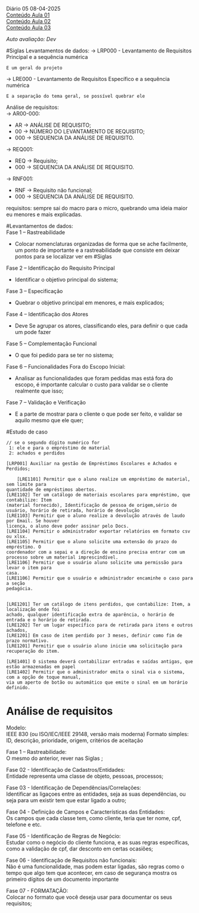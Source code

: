 Diário 05 08-04-2025   
[Conteúdo Aula 01](https://github.com/heliokamakawa/aula/blob/main/aps/aulas/aula05.md)   
[Conteúdo Aula 02](https://github.com/heliokamakawa/aula/blob/main/aps/aulas/aula05b.md)  
[Conteúdo Aula 03](https://docs.google.com/document/d/1S60lpU8OVQmUjjr0kZl5fCTzz0DWViuwb4ykd3_3cPM/edit?tab=t.0)

*Auto avaliação: Dev*

#Siglas
Levantamentos de dados:
→ LRP000 - Levantamento de Requisitos Principal e a sequência numérica  

	E um geral do projeto

→ LRE000 - Levantamento de Requisitos Específico e a sequência numérica

	E a separação do tema geral, se possível quebrar ele

Análise de requisitos:   
→ AR00-000:  
- AR → ANÁLISE DE REQUISITO;   
- 00 → NÚMERO DO LEVANTAMENTO DE REQUISITO;   
- 000 → SEQUENCIA DA ANÁLISE DE REQUISITO.
  
→ REQ001:      
- REQ → Requisito;   
- 000 → SEQUENCIA DA ANÁLISE DE REQUISITO.
  
→ RNF001:    
- RNF → Requisito não funcional;   
- 000 → SEQUENCIA DA ANÁLISE DE REQUISITO.   


requisitos: sempre sai do macro para o micro, quebrando uma ideia maior eu menores e mais explicadas.   


#Levantamentos de dados:  
Fase 1 – Rastreabilidade   
- Colocar nomenclaturas organizadas de forma que se ache facilmente, um ponto de importante e a rastreabilidade que consiste em deixar pontos para se localizar ver em  #Siglas
  
Fase 2 – Identificação do Requisito Principal    
- Identificar o objetivo principal do sistema;  
  
Fase 3 – Especificação   
- Quebrar o objetivo principal em menores, e mais explicados;
  
Fase 4 – Identificação dos Atores   
- Deve Se agrupar os atores, classificando eles, para definir o que cada um pode fazer   
  
Fase 5 – Complementação Funcional  
- O que foi pedido para se ter no sistema;   
  
Fase 6 – Funcionalidades Fora do Escopo Inicial:  
- Analisar as funcionalidades que foram pedidas mas está fora do escopo, é importante calcular o custo para validar se o cliente realmente que isso;  
 
Fase 7 – Validação e Verificação   
- E a parte de mostrar para o cliente o que pode ser feito, e validar se aquilo mesmo que ele quer;  
  

#Estudo de caso  
```
// se o segundo dígito numérico for   
 1: ele e para o empréstimo de material  
 2: achados e perdidos

[LRP001] Auxiliar na gestão de Empréstimos Escolares e Achados e Perdidos;

	[LRE1101] Permitir que o aluno realize um empréstimo de material, sem limite para 
quantidade de empréstimos abertos.
[LRE1102] Ter um catálogo de materiais escolares para empréstimo, que contabilize: Item
(material fornecido), Identificação de pessoa de origem,sério de usuário, horário de retirada, horário de devolução
[LRE1103] Permitir que o aluno realize a devolução através de laudo por Email. Se houver
licença, o aluno deve poder assinar pelo Docs.
[LRE1104] Permitir o administrador exportar relatórios em formato csv ou xlsx.
[LRE1105] Permitir que o aluno solicite uma extensão do prazo do empréstimo. O 
coordenador com a sepai e a direção de ensino precisa entrar com um processo sobre um material imprescindível.
[LRE1106] Permitir que o usuário aluno solicite uma permissão para levar o item para 
casa.
[LRE1106] Permitir que o usuário e administrador encaminhe o caso para a seção 
pedagócia.


[LRE1201] Ter um catálogo de itens perdidos, que contabilize: Item, a localização onde foi 
achado, qualquer identificação extra de aparência, o horário de entrada e o horário de retirada.
[LRE1202] Ter um lugar específico para de retirada para itens e outros achados,	
[LRE1201] Em caso de item perdido por 3 meses, definir como fim de prazo normativo.
[LRE1201] Permitir que o usuário aluno inicie uma solicitação para recuperação do item.

[LRE1401] O sistema deverá contabilizar entradas e saídas antigas, que estão armazenadas em papel
[LRE1402] Permitir que o administrador emita o sinal via o sistema, com a opção de toque manual,
via um aperto de botão ou automático que emite o sinal em um horário definido.

```


# Análise de requisitos  
Modelo:   
IEEE 830 (ou ISO/IEC/IEEE 29148, versão mais moderna) Formato simples: ID, descrição, prioridade, origem, critérios de aceitação  
 
Fase 1 – Rastreabilidade:  
	O mesmo do anterior, rever nas Siglas ;  

Fase 02 - Identificação de Cadastros/Entidades:  
	Entidade representa uma classe de objeto, pessoas, processos;  

Fase 03 - Identificação de Dependências/Correlações:  
	Identificar as ligaçoes entre as entidades, seja as suas dependências, ou seja para um existir tem que estar ligado a outro;  

Fase 04 - Definição de Campos e Características das Entidades:  
	Os campos que cada classe tem, como cliente, teria que ter nome, cpf, telefone e etc.  


Fase 05 - Identificação de Regras de Negócio:  
	Estudar como o negócio do cliente funciona, e as suas regras específicas, como a validação de cpf, dar desconto em certas ocasiões;    

Fase 06 - Identificação de Requisitos não funcionais:  
	Não é uma funcionalidade, mas podem estar ligadas, são regras como o tempo que algo tem que acontecer, em caso de segurança mostra os primeiro dígitos de um documento importante   

Fase 07 - FORMATAÇÃO:  
	Colocar no formato que você deseja usar para documentar os seus requisitos;  


